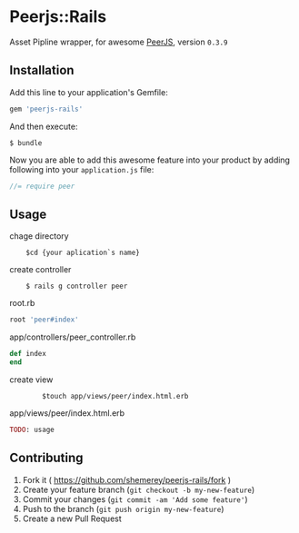 # Peerjs::Rails

Asset Pipline wrapper, for awesome [PeerJS](https://github.com/peers/peerjs), version `0.3.9`

## Installation

Add this line to your application's Gemfile:

```ruby
gem 'peerjs-rails'
```

And then execute:

    $ bundle

Now you are able to add this awesome feature into your product by adding
following into your `application.js` file:

```js
//= require peer
```

## Usage

<!-- TODO: Write usage instructions here -->

chage directory

		$cd {your aplication`s name}

create controller

		$ rails g controller peer

root.rb

```ruby
root 'peer#index'
```

app/controllers/peer\_controller.rb

```ruby
def index
end
```

create view

```
		$touch app/views/peer/index.html.erb
```

app/views/peer/index.html.erb

```ruby
TODO: usage 

```


## Contributing

1. Fork it ( https://github.com/shemerey/peerjs-rails/fork )
2. Create your feature branch (`git checkout -b my-new-feature`)
3. Commit your changes (`git commit -am 'Add some feature'`)
4. Push to the branch (`git push origin my-new-feature`)
5. Create a new Pull Request
